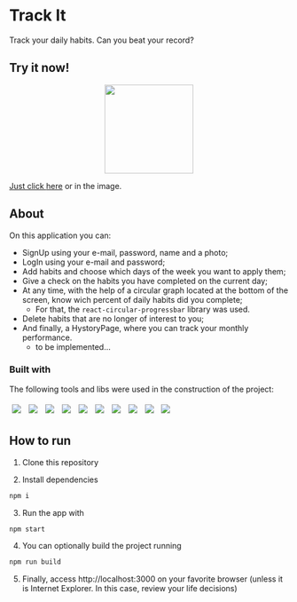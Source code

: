 # Track It

Track your daily habits. Can you beat your record?


## Try it now!
<p align="center">
 <a href="https://track-it-pied.vercel.app/" target="_blank"> <img src="https://i.imgur.com/YZQJqhs.png" height = "160" width = "160" alt="" />
</p>
 
 Just click [here](https://track-it-pied.vercel.app/) or in the image.

## About
On this application you can:
 - SignUp using your e-mail, password, name and a photo;
 - LogIn using your e-mail and password;
 - Add habits and choose which days of the week you want to apply them;
 - Give a check on the habits you have completed on the current day;
 - At any time, with the help of a circular graph located at the bottom of the screen, know wich percent of daily habits did you complete;
   - For that, the ```react-circular-progressbar``` library was used. 
 - Delete habits that are no longer of interest to you;
 - And finally, a HystoryPage, where you can track your monthly performance.
    - to be implemented...

### Built with

The following tools and libs were used in the construction of the project: <br />

<p>
  <img style='margin: 5px' src='https://img.shields.io/badge/JavaScript-323330?style=for-the-badge&logo=javascript&logoColor=F7DF1E'>
  <img style='margin: 5px' src='https://img.shields.io/badge/HTML5-E34F26?style=for-the-badge&logo=html5&logoColor=white'>
  <img style='margin: 5px' src='https://img.shields.io/badge/CSS3-1572B6?style=for-the-badge&logo=css3&logoColor=white'>
  <img style='margin: 5px;' src='https://img.shields.io/badge/axios%20-%2320232a.svg?&style=for-the-badge&color=informational'>
  <img style='margin: 5px;' src="https://img.shields.io/badge/GIT-E44C30?style=for-the-badge&logo=git&logoColor=white">
  <img style='margin: 5px;' src='https://img.shields.io/badge/styled-components%20-%2320232a.svg?&style=for-the-badge&color=b8679e&logo=styled-components&logoColor=%3a3a3a'>
  <img style='margin: 5px;' src='https://img.shields.io/badge/react-dayjs%20-%2320232a.svg?&style=for-the-badge&color=fe5f4c&logo=react&logoColor=%FE5F4C'>  
  <img style='margin: 5px;' src='https://img.shields.io/badge/react-circular_progressbar%20-%2320232a.svg?&style=for-the-badge&color=3E98C7&logo=react&logoColor=%3E98C7'>
  <img style='margin: 5px;' src="https://img.shields.io/badge/react-app%20-%2320232a.svg?&style=for-the-badge&color=60ddf9&logo=react&logoColor=%2361DAFB">
  <img style='margin: 5px;' src="https://img.shields.io/badge/react_router%20-%2320232a.svg?&style=for-the-badge&logo=react&logoColor=%2361DAFB">
  
</p>

## How to run

1. Clone this repository

2. Install dependencies
```bash
npm i
```

3. Run the app with
```bash
npm start
```

4. You can optionally build the project running
```bash
npm run build
```
5. Finally, access http://localhost:3000 on your favorite browser (unless it is Internet Explorer. In this case, review your life decisions)

